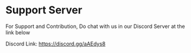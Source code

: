 # Support Server
<aside class="notice">
For Support and Contribution, Do chat with us in our Discord Server at the link below
</aside>

Discord Link: https://discord.gg/aAEdys8
